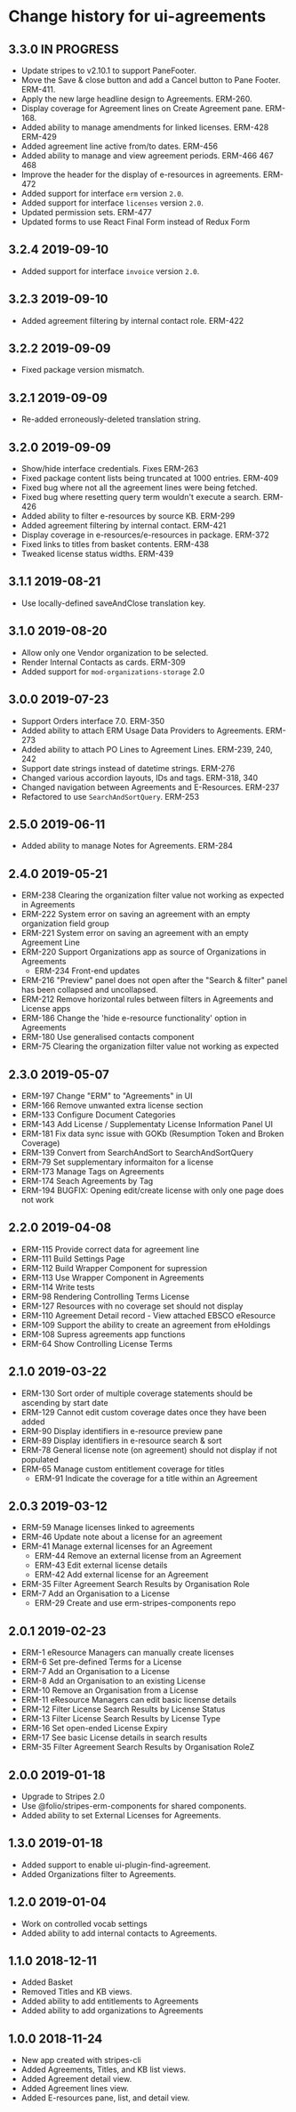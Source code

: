 # Change history for ui-agreements

## 3.3.0 IN PROGRESS
* Update stripes to v2.10.1 to support PaneFooter.
* Move the Save & close button and add a Cancel button to Pane Footer. ERM-411.
* Apply the new large headline design to Agreements. ERM-260.
* Display coverage for Agreement lines on Create Agreement pane. ERM-168.
* Added ability to manage amendments for linked licenses. ERM-428 ERM-429
* Added agreement line active from/to dates. ERM-456
* Added ability to manage and view agreement periods. ERM-466 467 468
* Improve the header for the display of e-resources in agreements. ERM-472
* Added support for interface `erm` version `2.0`.
* Added support for interface `licenses` version `2.0`.
* Updated permission sets. ERM-477
* Updated forms to use React Final Form instead of Redux Form

## 3.2.4 2019-09-10
* Added support for interface `invoice` version `2.0`.

## 3.2.3 2019-09-10
* Added agreement filtering by internal contact role. ERM-422

## 3.2.2 2019-09-09
* Fixed package version mismatch.

## 3.2.1 2019-09-09
* Re-added erroneously-deleted translation string.

## 3.2.0 2019-09-09
* Show/hide interface credentials. Fixes ERM-263
* Fixed package content lists being truncated at 1000 entries. ERM-409
* Fixed bug where not all the agreement lines were being fetched.
* Fixed bug where resetting query term wouldn't execute a search. ERM-426
* Added ability to filter e-resources by source KB. ERM-299
* Added agreement filtering by internal contact. ERM-421
* Display coverage in e-resources/e-resources in package. ERM-372
* Fixed links to titles from basket contents. ERM-438
* Tweaked license status widths. ERM-439

## 3.1.1 2019-08-21
* Use locally-defined saveAndClose translation key.

## 3.1.0 2019-08-20
* Allow only one Vendor organization to be selected.
* Render Internal Contacts as cards. ERM-309
* Added support for `mod-organizations-storage` 2.0

## 3.0.0 2019-07-23
* Support Orders interface 7.0. ERM-350
* Added ability to attach ERM Usage Data Providers to Agreements. ERM-273
* Added ability to attach PO Lines to Agreement Lines. ERM-239, 240, 242
* Support date strings instead of datetime strings. ERM-276
* Changed various accordion layouts,  IDs and tags. ERM-318, 340
* Changed navigation between Agreements and E-Resources. ERM-237
* Refactored to use `SearchAndSortQuery`. ERM-253

## 2.5.0 2019-06-11
* Added ability to manage Notes for Agreements. ERM-284

## 2.4.0 2019-05-21
 * ERM-238 Clearing the organization filter value not working as expected in Agreements
 * ERM-222 System error on saving an agreement with an empty organization field group
 * ERM-221 System error on saving an agreement with an empty Agreement Line
 * ERM-220 Support Organizations app as source of Organizations in Agreements
   * ERM-234 Front-end updates
 * ERM-216 "Preview" panel does not open after the "Search & filter" panel has been collapsed and uncollapsed.
 * ERM-212 Remove horizontal rules between filters in Agreements and License apps
 * ERM-186 Change the 'hide e-resource functionality' option in Agreements
 * ERM-180 Use generalised contacts component
 * ERM-75  Clearing the organization filter value not working as expected

## 2.3.0 2019-05-07

 * ERM-197 Change "ERM" to "Agreements" in UI
 * ERM-166 Remove unwanted extra license section
 * ERM-133 Configure Document Categories
 * ERM-143 Add License / Supplementaty License Information Panel UI
 * ERM-181 Fix data sync issue with GOKb (Resumption Token and Broken Coverage)
 * ERM-139 Convert from SearchAndSort to SearchAndSortQuery
 * ERM-79 Set supplementary informaiton for a license
 * ERM-173 Manage Tags on Agreements
 * ERM-174 Seach Agreements by Tag
 * ERM-194 BUGFIX: Opening edit/create license with only one page does not work

## 2.2.0 2019-04-08

 * ERM-115 Provide correct data for agreement line
 * ERM-111 Build Settings Page
 * ERM-112 Build Wrapper Component for supression
 * ERM-113 Use Wrapper Component in Agreements
 * ERM-114 Write tests
 * ERM-98 Rendering Controlling Terms License
 * ERM-127 Resources with no coverage set should not display
 * ERM-110 Agreement Detail record - View attached EBSCO eResource
 * ERM-109 Support the ability to create an agreement from eHoldings
 * ERM-108 Supress agreements app functions
 * ERM-64 Show Controlling License Terms

## 2.1.0 2019-03-22
 * ERM-130 Sort order of multiple coverage statements should be ascending by start date
 * ERM-129 Cannot edit custom coverage dates once they have been added
 * ERM-90 Display identifiers in e-resource preview pane
 * ERM-89 Display identifiers in e-resource search & sort
 * ERM-78 General license note (on agreement) should not display if not populated
 * ERM-65 Manage custom entitlement coverage for titles
   * ERM-91 Indicate the coverage for a title within an Agreement

## 2.0.3 2019-03-12
 * ERM-59 Manage licenses linked to agreements
 * ERM-46 Update note about a license for an agreement
 * ERM-41 Manage external licenses for an Agreement
   * ERM-44 Remove an external license from an Agreement
   * ERM-43 Edit external license details
   * ERM-42 Add external license for an Agreement
 * ERM-35 Filter Agreement Search Results by Organisation Role
 * ERM-7 Add an Organisation to a License
   * ERM-29 Create and use erm-stripes-components repo

## 2.0.1 2019-02-23

 * ERM-1 eResource Managers can manually create licenses
 * ERM-6 Set pre-defined Terms for a License
 * ERM-7 Add an Organisation to a License
 * ERM-8 Add an Organisation to an existing License
 * ERM-10 Remove an Organisation from a License
 * ERM-11 eResource Managers can edit basic license details
 * ERM-12 Filter License Search Results by License Status
 * ERM-13 Filter License Search Results by License Type
 * ERM-16 Set open-ended License Expiry
 * ERM-17 See basic License details in search results
 * ERM-35 Filter Agreement Search Results by Organisation RoleZ

## 2.0.0 2019-01-18

* Upgrade to Stripes 2.0
* Use @folio/stripes-erm-components for shared components.
* Added ability to set External Licenses for Agreements.

## 1.3.0 2019-01-18

* Added support to enable ui-plugin-find-agreement.
* Added Organizations filter to Agreements.

## 1.2.0 2019-01-04

* Work on controlled vocab settings
* Added ability to add internal contacts to Agreements.

## 1.1.0 2018-12-11

* Added Basket
* Removed Titles and KB views.
* Added ability to add entitlements to Agreements
* Added ability to add organizations to Agreements

## 1.0.0 2018-11-24

* New app created with stripes-cli
* Added Agreements, Titles, and KB list views.
* Added Agreement detail view.
* Added Agreement lines view.
* Added E-resources pane, list, and detail view.
